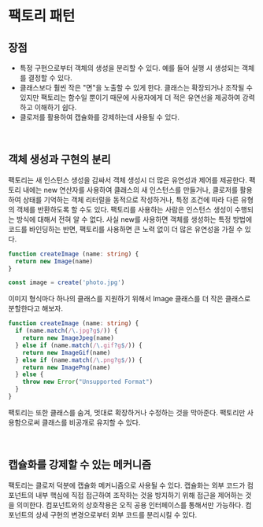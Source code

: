 # 팩토리 패턴
## 장점
- 특정 구현으로부터 객체의 생성을 분리할 수 있다. 예를 들어 실행 시 생성되는 객체를 결정할 수 있다.
- 클래스보다 훨씬 작은 "면"을 노출할 수 있게 한다. 클래스는 확장되거나 조작될 수 있지만 팩토리는 함수일 뿐이기 때문에 사용자에게 더 적은 유연선을 제공하여 강력하고 이해하기 쉽다.
- 클로저를 활용하여 캡슐화를 강제하는데 사용될 수 있다.

<br />

## 객체 생성과 구현의 분리
팩토리는 새 인스턴스 생성을 감싸서 객체 생성시 더 많은 유연성과 제어를 제공한다. 팩토리 내에는 new 연산자를 사용하여 클래스의 새 인스턴스를 만들거나, 클로저를 활용하여 상태를 기억하는 객체 리터럴을 동적으로 작성하거나, 특정 조건에 따라 다른 유형의 객체를 반환하도록 할 수도 있다. 팩토리를 사용하는 사람은 인스턴스 생성이 수행되는 방식에 대해서 전혀 알 수 없다. 사실 new를 사용하면 객체를 생성하는 특정 방법에 코드를 바인딩하는 반면, 팩토리를 사용하면 큰 노력 없이 더 많은 유연성을 가질 수 있다.

```ts
function createImage (name: string) {
  return new Image(name)
}

const image = create('photo.jpg')
```

이미지 형식마다 하나의 클래스를 지원하기 위해서 Image 클래스를 더 작은 클래스로 분할한다고 해보자.

```ts
function createImage (name: string) {
  if (name.match(/\.jpg?g$/)) {
    return new ImageJpeg(name)
  } else if (name.match(/\.gif?g$/)) {
    return new ImageGif(name)
  } else if (name.match(/\.png?g$/)) {
    return new ImagePng(name)
  } else {
    throw new Error("Unsupported Format")
  }
}
```

팩토리는 또한 클래스를 숨겨, 멋대로 확장하거나 수정하는 것을 막아준다. 팩토리만 사용함으로써 클래스를 비공개로 유지할 수 있다.

<br />

## 캡슐화를 강제할 수 있는 메커니즘
팩토리는 클로저 덕분에 캡슐화 메커니즘으로 사용될 수 있다. 캡슐화는 외부 코드가 컴포넌트의 내부 핵심에 직접 접근하여 조작하는 것을 방지하기 위해 접근을 제어하는 것을 의미한다. 컴포넌트와의 상호작용은 오직 공용 인터페이스를 통해서만 가능하다. 컴포넌트의 상세 구현의 변경으로부터 외부 코드를 분리시킬 수 있다.